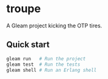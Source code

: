 # troupe

A Gleam project kicking the OTP tires.

## Quick start

```sh
gleam run   # Run the project
gleam test  # Run the tests
gleam shell # Run an Erlang shell
```

